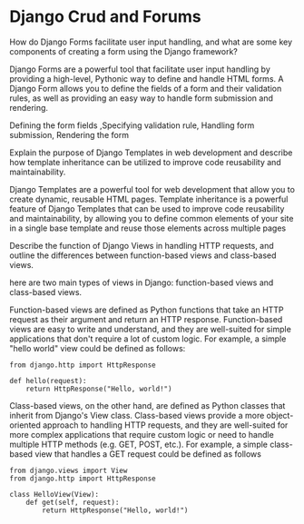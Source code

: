 # Django Crud and Forums

How do Django Forms facilitate user input handling, and what are some key components of creating a form using the Django framework?

Django Forms are a powerful tool that facilitate user input handling by providing a high-level, Pythonic way to define and handle HTML forms. A Django Form allows you to define the fields of a form and their validation rules, as well as providing an easy way to handle form submission and rendering.

Defining the form fields ,Specifying validation rule, Handling form submission, Rendering the form


Explain the purpose of Django Templates in web development and describe how template inheritance can be utilized to improve code reusability and maintainability.

Django Templates are a powerful tool for web development that allow you to create dynamic, reusable HTML pages. Template inheritance is a powerful feature of Django Templates that can be used to improve code reusability and maintainability, by allowing you to define common elements of your site in a single base template and reuse those elements across multiple pages

Describe the function of Django Views in handling HTTP requests, and outline the differences between function-based views and class-based views.

here are two main types of views in Django: function-based views and class-based views.

Function-based views are defined as Python functions that take an HTTP request as their argument and return an HTTP response. Function-based views are easy to write and understand, and they are well-suited for simple applications that don't require a lot of custom logic. For example, a simple "hello world" view could be defined as follows:

```
from django.http import HttpResponse

def hello(request):
    return HttpResponse("Hello, world!")

```

Class-based views, on the other hand, are defined as Python classes that inherit from Django's View class. Class-based views provide a more object-oriented approach to handling HTTP requests, and they are well-suited for more complex applications that require custom logic or need to handle multiple HTTP methods (e.g. GET, POST, etc.). For example, a simple class-based view that handles a GET request could be defined as follows

```
from django.views import View
from django.http import HttpResponse

class HelloView(View):
    def get(self, request):
        return HttpResponse("Hello, world!")


```
